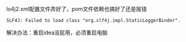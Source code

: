 lo4j2.xml配置文件弄好了，pom文件依赖也搞好了还是报错
```
SLF4J: Failed to load class "org.slf4j.impl.StaticLoggerBinder".
```
解决办法：重启idea没屁用，必须重启电脑